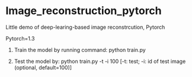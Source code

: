 # Image_reconstruction_pytorch
Little demo of deep-learing-based image reconstrcution, Pytorch

Pytorch=1.3


1. Train the model by running command:
python train.py

2. Test the model by:
python train.py -t -i 100
[-t: test; -i: id of test image (optional, default=100)]
